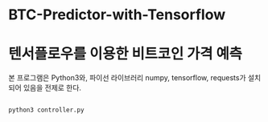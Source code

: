 # BTC-Predictor-with-Tensorflow
# 텐서플로우를 이용한 비트코인 가격 예측

본 프로그램은 Python3와, 파이선 라이브러리 numpy, tensorflow, requests가 설치되어 있음을 전제로 한다.

<pre><code>
python3 controller.py
</code><pre>
